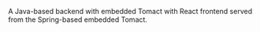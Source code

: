 A Java-based backend with embedded Tomact with React frontend served from the Spring-based embedded Tomact.